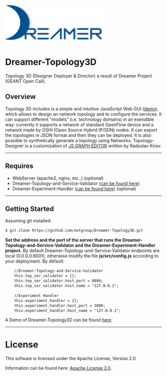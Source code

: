 ![Alt text](repo_data/dreamer-logo.png "Optional title")

Dreamer-Topology3D
==================

Topology 3D (Designer Deployer & Director)
a result of Dreamer Project (GÉANT Open Call).

Overview
-----------
Topology 3D includes is a simple and intuitive JavaScript Web GUI  ([demo](http://stud.netgroup.uniroma2.it/OSHI/TopoDesigner)), which allows to design an network topology and to configure the services. It can support different "models" (i.e. technology domains) in an exendible way: currently it supports a network of standard OpenFlow device and a network made by OSHI (Open Source Hybrid IP/SDN) nodes. It can export the topologies in JSON format and then they can be deployed. It is also possible to synthetically generate a topology using Networkx. Topology-Designer is a customization of [JS GRAPH EDITOR](https://github.com/rkirov/graph-editor.js) written by Radoslav Kirov.

---------------------------

## Requires
- WebServer (apache2, nginx, etc..) (optional)
- Dreamer-Topology-and-Service-Validator [(can be found here)](https://github.com/netgroup/Dreamer-Topology-and-Service-Validator) 
- Dreamer-Experiment-Handler [(can be found here)](https://github.com/netgroup/Dreamer-Experiment-Handler.git) (optional)

 --------------------
Getting Started
---------------------

Assuming git installed:

```sh
$ git clone https://github.com/netgroup/Dreamer-Topology3D.git
```
**Set the address and the port of the server that runs the Dreamer-Topology-and-Service-Validator and the Dreamer-Experiment-Handler project.** By default Dreamer-Topology-and-Service-Validator endpoints are local (0.0.0.0:8001), otherwise modify the file **js/src/config.js** according to your deployment. 
By default:

		//Dreamer-Topology-and-Service-Validator
		this.top_ser_validator = {};
		this.top_ser_validator.host_port = 8080;
		this.top_ser_validator.host_name = "127.0.0.1";

		//Experiment Handler
		this.experiment_handler = {};
		this.experiment_handler.host_port = 3000;
		this.experiment_handler.host_name = "127.0.0.1";

A Demo of Dreamer-Topology3D can be found [here](stud.netgroup.uniroma2.it/OSHI/TopoDesigner).

---------------------

License
=======

This sofware is licensed under the Apache License, Version 2.0.

Information can be found here:
 [Apache License 2.0](http://www.apache.org/licenses/LICENSE-2.0).
